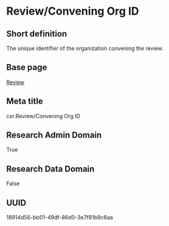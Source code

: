 # Review/Convening Org ID
## Short definition
The unique identifier of the organization convening the review.
## Base page
[Review](https://github.com/EuroCRIS/CASRAI-Dictionairies/blob/main/Objects/Review.md)
## Meta title
csr:Review/Convening Org ID
## Research Admin Domain
True
## Research Data Domain
False
## UUID
18914d56-bb01-49df-86d0-3e7f91b9c6aa
